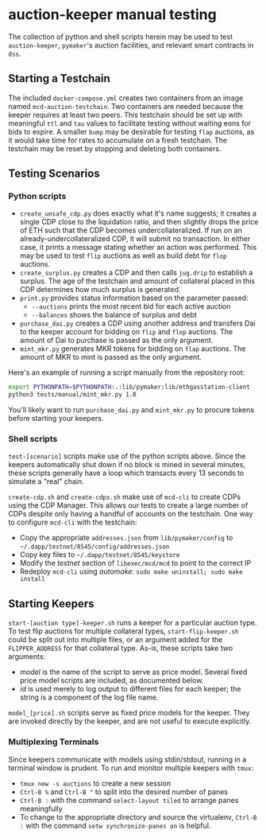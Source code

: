 # auction-keeper manual testing

The collection of python and shell scripts herein may be used to test `auction-keeper`, `pymaker`'s auction facilities, 
and relevant smart contracts in `dss`.

## Starting a Testchain
The included `docker-compose.yml` creates two containers from an image named `mcd-auction-testchain`.  Two containers 
are needed because the keeper requires at least two peers.  This testchain should be set up with meaningful `ttl` and 
`tau` values to facilitate testing without waiting eons for bids to expire.  A smaller `bump` may be desirable for 
testing `flap` auctions, as it would take time for rates to accumulate on a fresh testchain.  The testchain may be 
reset by stopping and deleting both containers.


## Testing Scenarios

### Python scripts

* `create_unsafe_cdp.py` does exactly what it's name suggests; it creates a single CDP close to the liquidation ratio, 
and then slightly drops the price of ETH such that the CDP becomes undercollateralized.  If run on an 
already-undercollateralized CDP, it will submit no transaction.  In either case, it prints a message stating whether an 
action was performed.  This may be used to test `flip` auctions as well as build debt for `flop` auctions.
* `create_surplus.py` creates a CDP and then calls `jug.drip` to establish a surplus.  The age of the testchain 
and amount of collateral placed in this CDP determines how much surplus is generated.
* `print.py` provides status information based on the parameter passed:
  * `--auctions` prints the most recent bid for each active auction
  * `--balances` shows the balance of surplus and debt
* `purchase_dai.py` creates a CDP using another address and transfers Dai to the keeper account for bidding on `flip` 
and `flop` auctions.  The amount of Dai to purchase is passed as the only argument.
* `mint_mkr.py` generates MKR tokens for bidding on `flap` auctions.  The amount of MKR to mint is passed as the only 
argument.

Here's an example of running a script manually from the repository root:
```bash
export PYTHONPATH=$PYTHONPATH:.:lib/pymaker:lib/ethgasstation-client
python3 tests/manual/mint_mkr.py 1.0
```

You'll likely want to run `purchase_dai.py` and `mint_mkr.py` to procure tokens before starting your keepers.

### Shell scripts

`test-[scenario]` scripts make use of the python scripts above.  Since the keepers automatically shut down if no block 
is mined in several minutes, these scripts generally have a loop which transacts every 13 seconds to simulate a "real" 
chain.

`create-cdp.sh` and `create-cdps.sh` make use of `mcd-cli` to create CDPs using the CDP Manager.  This allows our tests 
to create a large number of CDPs despite only having a handful of accounts on the testchain.  One way to configure 
`mcd-cli` with the testchain:
* Copy the appropriate `addresses.json` from `lib/pymaker/config` to `~/.dapp/testnet/8545/config/addresses.json`
* Copy key files to `~/.dapp/testnet/8545/keystore`
* Modify the _testnet_ section of `libexec/mcd/mcd` to point to the correct IP
* Redeploy `mcd-cli` using _automake_: `sudo make uninstall; sudo make install`


## Starting Keepers

`start-[auction type]-keeper.sh` runs a keeper for a particular auction type.  To test flip auctions for multiple 
collateral types, `start-flip-keeper.sh` could be split out into multiple files, or an argument added for the 
`FLIPPER_ADDRESS` for that collateral type.  As-is, these scripts take two arguments:
* *model* is the name of the script to serve as price model.  Several fixed price model scripts are included, as 
documented below.
* *id* is used merely to log output to different files for each keeper; the string is a component of the log file name.

`model_[price].sh` scripts serve as fixed price models for the keeper.  They are invoked directly by the keeper, and 
are not useful to execute explicitly.

### Multiplexing Terminals
Since keepers communicate with models using stdin/stdout, running in a terminal window is prudent.  To run and monitor 
multiple keepers with `tmux`:
 * `tmux new -s auctions` to create a new session
 * `Ctrl-B %` and `Ctrl-B "` to split into the desired number of panes
 * `Ctrl-B :` with the command `select-layout tiled` to arrange panes meaningfully
 * To change to the appropriate directory and source the virtualenv, `Ctrl-B :` with the command 
 `setw synchronize-panes on` is helpful.
